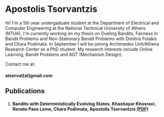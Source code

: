 # Apostolis Tsorvantzis
Hi! I'm a 5th year undergaduate student at the Department of Electrical and Computer Engineering at the National Technical University of Athens (NTUA). I'm currently working on my thesis on Dueling Bandits, Fairness in Bandit Problems and Non-Stationary Bandit Problems with Dimitris Fotakis and Chara Podimata. In September I will be joining Archimedes Unit/Athena Research Center as a PhD student.
My research interests include Online Learning, Bandit Problems and AGT (Mechanism Design). 

Contact me at: 
#### atsorvat[at]gmail.com


## Publications
1. #### Bandits with Deterministically Evolving States. Khashayar Khosravi, Renato Paes Leme, Chara Podimata, Apostolis Tsorvantzis [(PDF)](https://arxiv.org/pdf/2307.11655.pdf)
